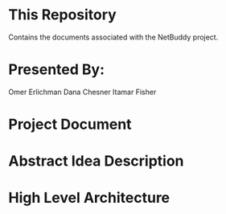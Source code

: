 # This Repository
Contains the documents associated with the NetBuddy project.

# Presented By:
Omer Erlichman
Dana Chesner
Itamar Fisher

# Project Document


# Abstract Idea Description


# High Level Architecture


